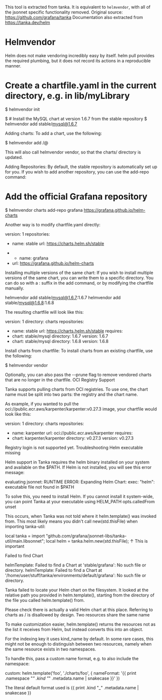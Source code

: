 This tool is extracted from tanka.
It is equivalent to `helmvendor`, with all of the jsonnet specific functionality removed.
Original source: https://github.com/grafana/tanka
Documentation also extracted from https://tanka.dev/helm

# Helmvendor

Helm does not make vendoring incredibly easy by itself. helm pull provides the required plumbing, but it does not record its actions in a reproducible manner.

# Create a chartfile.yaml in the current directory, e.g. in lib/myLibrary
$ helmvendor init

$ # Install the MySQL chart at version 1.6.7 from the stable repository
$ helmvendor add stable/mysql@1.6.7

Adding charts: To add a chart, use the following:

$ helmvendor add <repo>/<name>@<version>

This will also call helmvendor vendor, so that the charts/ directory is updated.

Adding Repositories: By default, the stable repository is automatically set up for you. If you wish to add another repository, you can use the add-repo command:

# Add the official Grafana repository
$ helmvendor charts add-repo grafana https://grafana.github.io/helm-charts

Another way is to modify chartfile.yaml directly:

version: 1
repositories:
  - name: stable
    url: https://charts.helm.sh/stable
+ - name: grafana
+   url: https://grafana.github.io/helm-charts

Installing multiple versions of the same chart: If you wish to install multiple versions of the same chart, you can write them to a specific directory.
You can do so with a :<directory> suffix in the add command, or by modifying the chartfile manually.

helmvendor add stable/mysql@1.6.7:1.6.7
helmvendor add stable/mysql@1.6.8:1.6.8

The resulting chartfile will look like this:

version: 1
directory: charts
repositories:
- name: stable
  url: https://charts.helm.sh/stable
requires:
- chart: stable/mysql
  directory: 1.6.7
  version: 1.6.7
- chart: stable/mysql
  directory: 1.6.8
  version: 1.6.8

Install charts from chartfile: To install charts from an existing chartfile, use the following:

$ helmvendor vendor

Optionally, you can also pass the --prune flag to remove vendored charts that are no longer in the chartfile.
OCI Registry Support

Tanka supports pulling charts from OCI registries. To use one, the chart name must be split into two parts: the registry and the chart name.

As example, if you wanted to pull the oci://public.ecr.aws/karpenter/karpenter:v0.27.3 image, your chartfile would look like this:

version: 1
directory: charts
repositories:
- name: karpenter
  url: oci://public.ecr.aws/karpenter
requires:
- chart: karpenter/karpenter
  directory: v0.27.3
  version: v0.27.3

Registry login is not supported yet.
Troubleshooting
Helm executable missing

Helm support in Tanka requires the helm binary installed on your system and available on the $PATH. If Helm is not installed, you will see this error message:

evaluating jsonnet: RUNTIME ERROR: Expanding Helm Chart: exec: "helm": executable file not found in $PATH

To solve this, you need to install Helm. If you cannot install it system-wide, you can point Tanka at your executable using HELM_PATH
opts.calledFrom unset

This occurs, when Tanka was not told where it helm.template() was invoked from. This most likely means you didn't call new(std.thisFile) when importing tanka-util:

local tanka = import "github.com/grafana/jsonnet-libs/tanka-util/main.libsonnet";
local helm = tanka.helm.new(std.thisFile);
                       ↑ This is important

Failed to find Chart

helmTemplate: Failed to find a Chart at 'stable/grafana': No such file or directory.
helmTemplate: Failed to find a Chart at '/home/user/stuff/tanka/environments/default/grafana': No such file or directory.

Tanka failed to locate your Helm chart on the filesystem. It looked at the relative path you provided in helm.template(), starting from the directory of the file you called helm.template() from.

Please check there is actually a valid Helm chart at this place. Referring to charts as <repo>/<name> is disallowed by design.
Two resources share the same name

To make customization easier, helm.template() returns the resources not as the list it receives from Helm, but instead converts this into an object.

For the indexing key it uses kind_name by default. In some rare cases, this might not be enough to distinguish between two resources, namely when the same resource exists in two namespaces.

To handle this, pass a custom name format, e.g. to also include the namespace:

custom: helm.template('foo', './charts/foo', {
  nameFormat: '{{ print .namespace "_" .kind "_" .metadata.name | snakecase }}'
})

The literal default format used is {{ print .kind "_" .metadata.name | snakecase }}